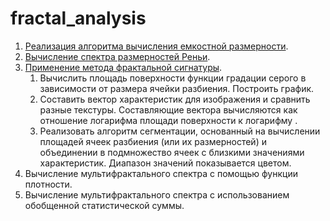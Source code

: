# fractal_analysis

1. [Реализация алгоритма вычисления емкостной размерности](capacitarian_dimension.ipynb).
2. [Вычисление спектра размерностей Реньи](rényi_spec_dim.ipynb). 
3. [Применение метода фрактальной сигнатуры](fractal_signature.ipynb).
    1. Вычислить площадь поверхности функции градации серого в зависимости от размера ячейки разбиения. Построить график.
    2. Составить вектор характеристик для изображения и сравнить разные текстуры. Составляющие вектора вычисляются как отношение логарифма площади поверхности к логарифму .
    3. Реализовать алгоритм сегментации, основанный на вычислении площадей ячеек разбиения (или их размерностей) и объединении в подмножество ячеек с близкими значениями характеристик. Диапазон значений показывается цветом.
4. Вычисление мультифрактального спектра с помощью функции плотности.
5. Вычисление мультифрактального спектра с использованием обобщенной статистической суммы.